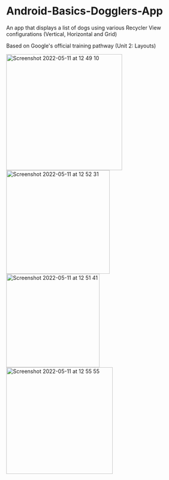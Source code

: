 # Android-Basics-Dogglers-App
An app that displays a list of dogs using various Recycler View configurations (Vertical, Horizontal and Grid)

Based on Google's official training pathway (Unit 2: Layouts)

<img width="309" alt="Screenshot 2022-05-11 at 12 49 10" src="https://user-images.githubusercontent.com/7558821/167842847-6ef7472e-61fd-4b8d-a73e-bc2c03e60f77.png">

<img width="276" alt="Screenshot 2022-05-11 at 12 52 31" src="https://user-images.githubusercontent.com/7558821/167843339-05805914-7274-48b2-9dae-82fe6eedcc3f.png">

<img width="249" alt="Screenshot 2022-05-11 at 12 51 41" src="https://user-images.githubusercontent.com/7558821/167843218-d15b2852-75e0-48a4-ac6a-5e3fe80fb558.png">

<img width="284" alt="Screenshot 2022-05-11 at 12 55 55" src="https://user-images.githubusercontent.com/7558821/167843992-afb39c70-53d2-42d7-9905-1017f9786162.png">
